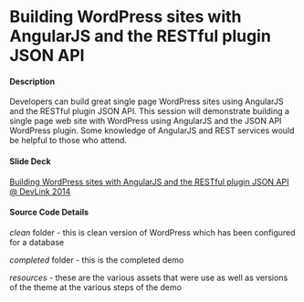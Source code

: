 Building WordPress sites with AngularJS and the RESTful plugin JSON API
===========================

#### Description

Developers can build great single page WordPress sites using AngularJS and the RESTful plugin JSON API. This session will demonstrate building a single page web site with WordPress using AngularJS and the JSON API WordPress plugin. Some knowledge of AngularJS and REST services would be helpful to those who attend.

#### Slide Deck

[Building WordPress sites with AngularJS and the RESTful plugin JSON API @ DevLink 2014](https://www.slideshare.net/EricGreene2/wordpress-38485021)

#### Source Code Details

*clean* folder - this is clean version of WordPress which has been configured for a database

*completed* folder - this is the completed demo

*resources* - these are the various assets that were use as well as versions of the theme at the various steps of the demo
